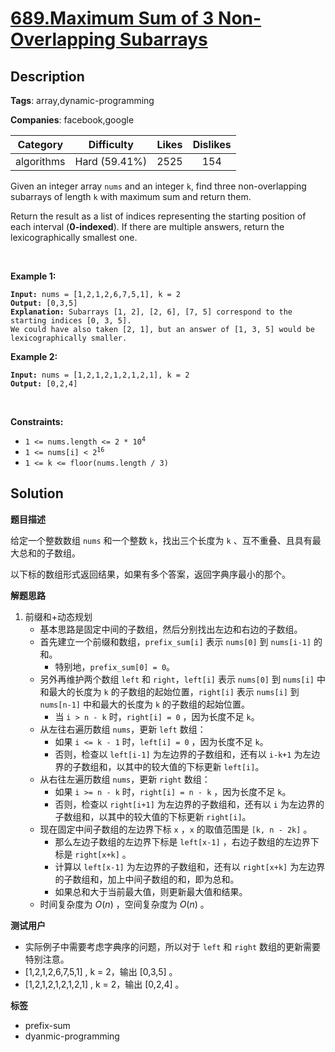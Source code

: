 # [689.Maximum Sum of 3 Non-Overlapping Subarrays](https://leetcode.com/problems/maximum-sum-of-3-non-overlapping-subarrays/description/)

## Description

**Tags**: array,dynamic-programming

**Companies**: facebook,google

|  Category  |  Difficulty   | Likes | Dislikes |
| :--------: | :-----------: | :---: | :------: |
| algorithms | Hard (59.41%) | 2525  |   154    |

<p>Given an integer array <code>nums</code> and an integer <code>k</code>, find three non-overlapping subarrays of length <code>k</code> with maximum sum and return them.</p>
<p>Return the result as a list of indices representing the starting position of each interval (<strong>0-indexed</strong>). If there are multiple answers, return the lexicographically smallest one.</p>
<p>&nbsp;</p>
<p><strong class="example">Example 1:</strong></p>
<pre><code><strong>Input:</strong> nums = [1,2,1,2,6,7,5,1], k = 2
<strong>Output:</strong> [0,3,5]
<strong>Explanation:</strong> Subarrays [1, 2], [2, 6], [7, 5] correspond to the starting indices [0, 3, 5].
We could have also taken [2, 1], but an answer of [1, 3, 5] would be lexicographically smaller.</code></pre>
<p><strong class="example">Example 2:</strong></p>
<pre><code><strong>Input:</strong> nums = [1,2,1,2,1,2,1,2,1], k = 2
<strong>Output:</strong> [0,2,4]</code></pre>
<p>&nbsp;</p>
<p><strong>Constraints:</strong></p>
<ul>
  <li><code>1 &lt;= nums.length &lt;= 2 * 10<sup>4</sup></code></li>
  <li><code>1 &lt;= nums[i] &lt;&nbsp;2<sup>16</sup></code></li>
  <li><code>1 &lt;= k &lt;= floor(nums.length / 3)</code></li>
</ul>

## Solution

**题目描述**

给定一个整数数组 `nums` 和一个整数 `k`，找出三个长度为 `k` 、互不重叠、且具有最大总和的子数组。

以下标的数组形式返回结果，如果有多个答案，返回字典序最小的那个。

**解题思路**

1. 前缀和+动态规划
   - 基本思路是固定中间的子数组，然后分别找出左边和右边的子数组。
   - 首先建立一个前缀和数组，`prefix_sum[i]` 表示 `nums[0]` 到 `nums[i-1]` 的和。
     - 特别地，`prefix_sum[0] = 0`。
   - 另外再维护两个数组 `left` 和 `right`，`left[i]` 表示 `nums[0]` 到 `nums[i]` 中和最大的长度为 `k` 的子数组的起始位置，`right[i]` 表示 `nums[i]` 到 `nums[n-1]` 中和最大的长度为 `k` 的子数组的起始位置。
     - 当 `i > n - k` 时，`right[i] = 0` ，因为长度不足 `k`。
   - 从左往右遍历数组 `nums`，更新 `left` 数组：
     - 如果 `i <= k - 1` 时，`left[i] = 0` ，因为长度不足 `k`。
     - 否则，检查以 `left[i-1]` 为左边界的子数组和，还有以 `i-k+1` 为左边界的子数组和，以其中的较大值的下标更新 `left[i]`。
   - 从右往左遍历数组 `nums`，更新 `right` 数组：
     - 如果 `i >= n - k` 时，`right[i] = n - k` ，因为长度不足 `k`。
     - 否则，检查以 `right[i+1]` 为左边界的子数组和，还有以 `i` 为左边界的子数组和，以其中的较大值的下标更新 `right[i]`。
   - 现在固定中间子数组的左边界下标 `x` ，`x` 的取值范围是 `[k, n - 2k]` 。
     - 那么左边子数组的左边界下标是 `left[x-1]` ，右边子数组的左边界下标是 `right[x+k]` 。
     - 计算以 `left[x-1]` 为左边界的子数组和，还有以 `right[x+k]` 为左边界的子数组和，加上中间子数组的和，即为总和。
     - 如果总和大于当前最大值，则更新最大值和结果。
   - 时间复杂度为 $O(n)$ ，空间复杂度为 $O(n)$ 。

**测试用户**

- 实际例子中需要考虑字典序的问题，所以对于 `left` 和 `right` 数组的更新需要特别注意。
- [1,2,1,2,6,7,5,1] , k = 2，输出 [0,3,5] 。
- [1,2,1,2,1,2,1,2,1] , k = 2，输出 [0,2,4] 。

**标签**

- prefix-sum
- dyanmic-programming

